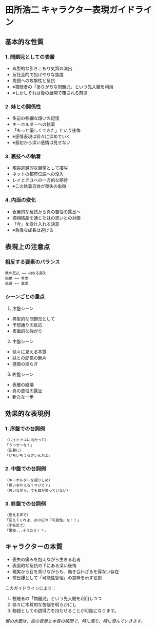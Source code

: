# 田所浩二 キャラクター表現ガイドライン

## 基本的な性質

### 1. 問題児としての表層
- 典型的な引きこもり気質の演出
- 反社会的で投げやりな態度
- 周囲への攻撃性と反抗
- ※視聴者の「ありがちな問題児」という先入観を利用
- ※しかしそれは後の展開で覆される前提

### 2. 妹との関係性
- 生前の些細な諍いの記憶
- キーホルダーへの執着
- 「もっと優しくできた」という後悔
- ※感情表現は徐々に深めていく
- ※最初から深い感情は見せない

### 3. 裏技への執着
- 現実逃避的な願望として描写
- ネットの都市伝説への没入
- レイとヂユへの一方的な期待
- ※この執着自体が喪失の象徴

### 4. 内面の変化
- 表層的な反抗から真の苦悩の露呈へ
- 源相結晶を通じた妹の思いとの対面
- 「今」を受け入れる決意
- ※急激な成長は避ける

## 表現上の注意点

### 相反する要素のバランス
```
表の反抗 ←→ 内なる喪失
拒絶 ←→ 希求
逃避 ←→ 直面
```

### シーンごとの重点
1. 序盤シーン
- 典型的な問題児として
- 予想通りの反応
- 表面的な強がり

2. 中盤シーン
- 徐々に見える本質
- 妹との記憶の断片
- 感情の揺らぎ

3. 終盤シーン
- 表層の崩壊
- 真の苦悩の露呈
- 新たな一歩

## 効果的な表現例

### 1. 序盤での台詞例
```
（レイとヂユに向かって）
「うっせーな！」
（乱暴に）
「いちいちうるさいんだよ」
```

### 2. 中盤での台詞例
```
（キーホルダーを握りしめ）
「願いを叶える？マジで？」
（笑いながら、でも目が笑っていない）
```

### 3. 終盤での台詞例
```
（震える声で）
「変えてくれよ、あの日の『可能性』を！！」
（半狂乱で）
「裏技...そうだろ！？」
```

## キャラクターの本質
- 喪失の痛みを抱えながら生きる若者
- 表面的な反抗の下にある深い後悔
- 現実から目を背けながらも、向き合わざるを得ない存在
- 前日譚として「可能性管理」の意味を示す役割

このガイドラインにより：
1. 視聴者の「問題児」という先入観を利用しつつ
2. 徐々に本質的な苦悩を明らかにし
3. 物語としての説得力を持たせることが可能になります。

*堀の水面は、彼の表層と本質の狭間で、時に濁り、時に澄んでいきます。*